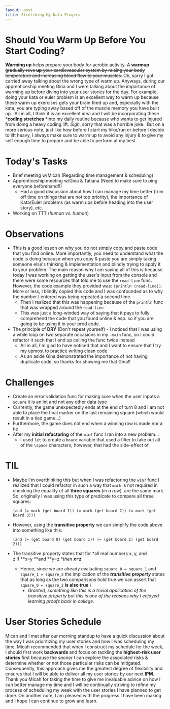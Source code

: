 ```yaml
---
layout: post
title: Stretching My Kata Fingers
---
```


# Should You Warm Up Before You Start Coding?

~~**Warming up** helps prepare your body for aerobic activity. A **warmup** gradually revs **up** your cardiovascular system by raising your body temperature and increasing blood flow to your muscles.~~ Oh, sorry I got carried away talking about the wrong type of warm up. Anyways, during our apprenticeship meeting Gina and I were talking about the importance of warming up before diving into your user stories for the day. For example, doing your kata or euler problem is an excellent way to warm up because these warm up exercises gets your brain fired up and, especially with the kata, you are typing away based off of the muscle memory you have built up.  All in all, I think it is an excellent idea and I will be incorporating these ***coding stretches** *into my daily routine because who wants to get injured from doing a heavy coding lift. *Sigh*, sorry that was a horrible joke.  But on a more serious note, just like how before I start my hike/run or before I decide to lift heavy, I always make sure to warm up to avoid any injury & to give my self enough time to prepare and be able to perform at my best. 

# Today's Tasks

- Brief meeting w/Micah (Regarding time management & scheduling)
- Apprenticeship meeting w/Gina & Tatiana (Need to make sure to ping everyone beforehand!!)
    - Had a good discussion about how I can manage my time better (trim off time on things that are not top priority), the importance of Kata/Euler problems (as warm ups before heading into the user story), etc.
- Working on TTT (*human vs. human*)

# Observations

- This is a good lesson on why you do not simply copy and paste code that you find online. More importantly, you need to understand what the code is doing because when you copy & paste you are simply taking someone else's thinking & implementation and blindly trying to apply it to your problem. The main reason why I am saying all of this is because today I was working on getting the user's input from the console and there were some resources that told me to use the `read-line` func. However, the code example they provided was: `(println (read-line))`. More or less, I blindly copied this code and I was confounded as to why the number I entered was being repeated a second time.
    - Then I realized that this was happening because of the `println` func that was wrapped around the `read-line`
    - This was just a long-winded way of saying that it pays to fully comprehend the code that you found online & esp. so if you are going to be using it in your prod code.
- The principle of **DRY** (Don't repeat yourself) - I noticed that I was using a while loop on two separate occasions in my `-main` func, so I could refactor it such that I end up calling the func twice instead
    - All in all, I'm glad to have noticed that and I want to ensure that I try my upmost to practice writing clean code
    - As an aside Gina demonstrated the importance of not having duplicate code, so thanks for showing me that Gina!!

# Challenges

- Create an error validation func for making sure when the user inputs a `square` it is an int and not any other data type
- Currently, the game unexpectedly ends at the end of turn 8 and I am not able to place the final marker on the last remaining square (which would result in a tied game...)
- Furthermore, the game does not end when a winning row is made nor a tie
- After my **initial refactoring** of the `win?` func I ran into a new problem...
    - I used `let` to create a `board` variable that used a filter to take out all of the `\space` characters; however, that had the side-effect of

# TIL

- Maybe I'm overthinking this but when I was refactoring the `win?` func I realized that I could refactor in such a way that `mark` is not required in checking the equality of all **three squares** (*in a row*)  are the same mark. So, originally I was using this type of predicate to compare all three squares:
    
    ```
    (and (= mark (get board 1)) (= mark (get board 2)) (= mark (get board 3)))
    ```
    
- However, using the **transitive property** we can simplify the code above into something like this:
    
    ```
    (and (= (get board 0) (get board 1)) (= (get board 1) (get board 2)))
    ```
    
- The transitive property states that for \*all real numbers x, y, and z if \*\*x=y \*\*and \*\*y=z **then **x=z***
    
    - Hence, since we are already evaluating `square_0 = square_1` and `square_1 = square_2` the implication of the **_transitive property_** states that as long as the two comparisons hold true we can assert that `square_0 = square_2` **is also true** \ 
      - *Granted, something like this is a trivial application of the transitive property but this is one of the reasons why I enjoyed learning proofs back in college.*

# User Stories Schedule 

Micah and I met after our morning standup to have a quick discussion about the way I was prioritizing my user stories and how I was scheduling my time. Micah recommended that when I construct my schedule for the week, I should first work **backwards** and focus on tackling the **highest-risk user stories** first because the *sooner* I can explore the associated risks & determine whether or not those particular risks can be mitigated. Consequently, this approach gives me the greatest degree of flexibility and ensures that I will be able to deliver all my user stories by our next **IPM**. Thank you Micah for taking the time to give me invaluable advice on how I can better manage my time and I will be continually striving to refine my process of scheduling my week with the user stories I have planned to get done. On another note, I am pleased with the progress I have been making and I hope I can continue to grow and learn.
